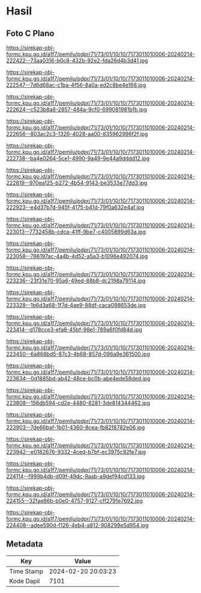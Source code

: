 # Hasil

## Foto C Plano

https://sirekap-obj-formc.kpu.go.id/a1f7/pemilu/pdpr/71/73/01/10/10/7173011010006-20240214-222422--73aa0316-b0c8-432b-92e2-fda26d4b3d41.jpg

https://sirekap-obj-formc.kpu.go.id/a1f7/pemilu/pdpr/71/73/01/10/10/7173011010006-20240214-222547--7d6d68ac-c1ba-4f56-8a0a-ed2c8be4e166.jpg

https://sirekap-obj-formc.kpu.go.id/a1f7/pemilu/pdpr/71/73/01/10/10/7173011010006-20240214-222624--c523b8a8-2857-484a-9cf0-699081981bfb.jpg

https://sirekap-obj-formc.kpu.go.id/a1f7/pemilu/pdpr/71/73/01/10/10/7173011010006-20240214-222656--803ac2c3-1326-4028-aa00-835962996f2f.jpg

https://sirekap-obj-formc.kpu.go.id/a1f7/pemilu/pdpr/71/73/01/10/10/7173011010006-20240214-222738--ba4e0264-5ce1-4990-9a49-9e44a9dddd12.jpg

https://sirekap-obj-formc.kpu.go.id/a1f7/pemilu/pdpr/71/73/01/10/10/7173011010006-20240214-222819--970ea125-b272-4b54-9143-be3533e77dd3.jpg

https://sirekap-obj-formc.kpu.go.id/a1f7/pemilu/pdpr/71/73/01/10/10/7173011010006-20240214-222923--e4d37b7d-945f-4175-b41d-79f0a632e4af.jpg

https://sirekap-obj-formc.kpu.go.id/a1f7/pemilu/pdpr/71/73/01/10/10/7173011010006-20240214-223013--7732458b-cdca-41ff-9be7-c4005899d63a.jpg

https://sirekap-obj-formc.kpu.go.id/a1f7/pemilu/pdpr/71/73/01/10/10/7173011010006-20240214-223058--786197ac-4a4b-4d52-a5a3-b1096e492074.jpg

https://sirekap-obj-formc.kpu.go.id/a1f7/pemilu/pdpr/71/73/01/10/10/7173011010006-20240214-223236--23f31e70-95a6-49ed-88b8-dc2198a79114.jpg

https://sirekap-obj-formc.kpu.go.id/a1f7/pemilu/pdpr/71/73/01/10/10/7173011010006-20240214-223328--1b6d3a68-1f7d-4ae9-88df-caca098653de.jpg

https://sirekap-obj-formc.kpu.go.id/a1f7/pemilu/pdpr/71/73/01/10/10/7173011010006-20240214-223414--d178cce3-efa8-45bf-98e1-789a6f0fd84d.jpg

https://sirekap-obj-formc.kpu.go.id/a1f7/pemilu/pdpr/71/73/01/10/10/7173011010006-20240214-223450--6a868bd5-87c3-4b68-857d-096a9e361500.jpg

https://sirekap-obj-formc.kpu.go.id/a1f7/pemilu/pdpr/71/73/01/10/10/7173011010006-20240214-223634--0d1885bd-ab42-48ce-bc0b-abe4ede58ded.jpg

https://sirekap-obj-formc.kpu.go.id/a1f7/pemilu/pdpr/71/73/01/10/10/7173011010006-20240214-223808--156db594-cd2e-4480-8281-3de814344462.jpg

https://sirekap-obj-formc.kpu.go.id/a1f7/pemilu/pdpr/71/73/01/10/10/7173011010006-20240214-223903--7de66baf-1b01-4360-8cea-fb82f8782e06.jpg

https://sirekap-obj-formc.kpu.go.id/a1f7/pemilu/pdpr/71/73/01/10/10/7173011010006-20240214-223942--e0182676-9332-4ced-b7bf-ec3975c92fe7.jpg

https://sirekap-obj-formc.kpu.go.id/a1f7/pemilu/pdpr/71/73/01/10/10/7173011010006-20240214-224114--f999b4db-d09f-49dc-9aab-a9def94cd133.jpg

https://sirekap-obj-formc.kpu.go.id/a1f7/pemilu/pdpr/71/73/01/10/10/7173011010006-20240214-224155--32fae86b-b0e0-4757-9127-cff2791e7692.jpg

https://sirekap-obj-formc.kpu.go.id/a1f7/pemilu/pdpr/71/73/01/10/10/7173011010006-20240214-224408--adee590d-f126-4eb4-a812-908299e5d954.jpg


## Metadata

| Key        | Value               |
| ---------- | ------------------- |
| Time Stamp | 2024-02-20 20:03:23 |
| Kode Dapil | 7101                |



